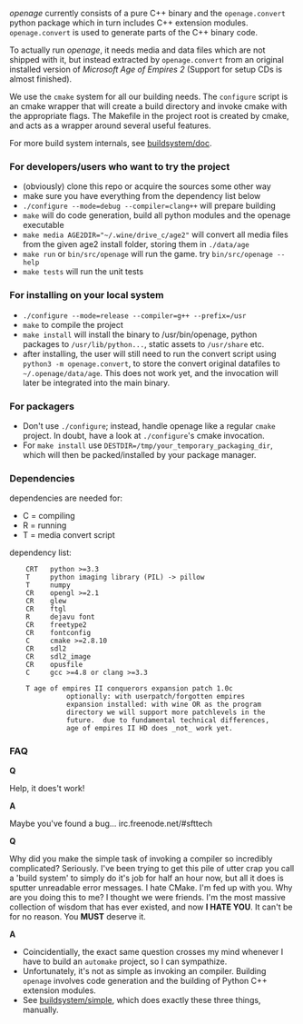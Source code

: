 *openage* currently consists of a pure C++ binary and the
`openage.convert` python package which in turn includes C++ extension
modules.  `openage.convert` is used to generate parts of the C++
binary code.

To actually run *openage*, it needs media and data files which are not
shipped with it, but instead extracted by `openage.convert` from an
original installed version of *Microsoft Age of Empires 2* (Support
for setup CDs is almost finished).

We use the `cmake` system for all our building needs.  The `configure`
script is an cmake wrapper that will create a build directory and
invoke cmake with the appropriate flags.  The Makefile in the project
root is created by cmake, and acts as a wrapper around several useful
features.

For more build system internals, see [buildsystem/doc](buildsystem/doc).

### For developers/users who want to try the project

 - (obviously) clone this repo or acquire the sources some other way
 - make sure you have everything from the dependency list below
 - `./configure --mode=debug --compiler=clang++` will prepare building
 - `make` will do code generation, build all python modules and the
   openage executable
 - `make media AGE2DIR="~/.wine/drive_c/age2"` will convert all media
   files from the given age2 install folder, storing them in
   `./data/age`
 - `make run` or `bin/src/openage` will run the game. try
   `bin/src/openage --help`
 - `make tests` will run the unit tests

### For installing on your local system

 - `./configure --mode=release --compiler=g++ --prefix=/usr`
 - `make` to compile the project
 - `make install` will install the binary to /usr/bin/openage, python
   packages to `/usr/lib/python...`, static assets to `/usr/share`
   etc.
 - after installing, the user will still need to run the convert
   script using `python3 -m openage.convert`, to store the convert
   original datafiles to `~/.openage/data/age`. This does not work
   yet, and the invocation will later be integrated into the main
   binary.

### For packagers

 - Don't use `./configure`; instead, handle openage like a regular
   `cmake` project. In doubt, have a look at `./configure`'s cmake
   invocation.
 - For `make install` use `DESTDIR=/tmp/your_temporary_packaging_dir`,
   which will then be packed/installed by your package manager.

### Dependencies

dependencies are needed for:

* C = compiling
* R = running
* T = media convert script

dependency list:

        CRT   python >=3.3
        T     python imaging library (PIL) -> pillow
        T     numpy
        CR    opengl >=2.1
        CR    glew
        CR    ftgl
        R     dejavu font
        CR    freetype2
        CR    fontconfig
        C     cmake >=2.8.10
        CR    sdl2
        CR    sdl2_image
        CR    opusfile
        C     gcc >=4.8 or clang >=3.3

        T age of empires II conquerors expansion patch 1.0c
                  optionally: with userpatch/forgotten empires
                  expansion installed: with wine OR as the program
                  directory we will support more patchlevels in the
                  future.  due to fundamental technical differences,
                  age of empires II HD does _not_ work yet.

### FAQ

**Q**

Help, it does't work!

**A**

Maybe you've found a bug...
irc.freenode.net/#sfttech

**Q**

Why did you make the simple task of invoking a compiler so incredibly
complicated? Seriously. I've been trying to get this pile of utter
crap you call a 'build system' to simply do it's job for half an hour
now, but all it does is sputter unreadable error messages. I hate
CMake. I'm fed up with you. Why are you doing this to me? I thought we
were friends. I'm the most massive collection of wisdom that has ever
existed, and now **I HATE YOU**. It can't be for no reason. You
**MUST** deserve it.

**A**

- Coincidentially, the exact same question crosses my mind whenever I
  have to build an `automake` project, so I can sympathize.
- Unfortunately, it's not as simple as invoking an compiler. Building
  `openage` involves code generation and the building of Python C++
  extension modules.
- See [buildsystem/simple](buildsystem/simple), which does exactly
  these three things, manually.
